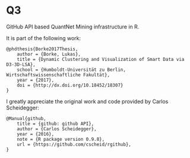# Q3
GitHub API based QuantNet Mining infrastructure in R.

It is part of the following work:

```
@phdthesis{Borke2017Thesis,
    author = {Borke, Lukas},
    title = {Dynamic Clustering and Visualization of Smart Data via D3-3D-LSA},
    school = {Humboldt-Universität zu Berlin, Wirtschaftswissenschaftliche Fakultät},
    year = {2017},
    doi = {http://dx.doi.org/10.18452/18307}
}
```

I greatly appreciate the original work and code provided by Carlos Scheidegger:

```
@Manual{github,
    title = {github: github API},
    author = {Carlos Scheidegger},
    year = {2016},
    note = {R package version 0.9.8},
    url = {https://github.com/cscheid/rgithub},
}
```
